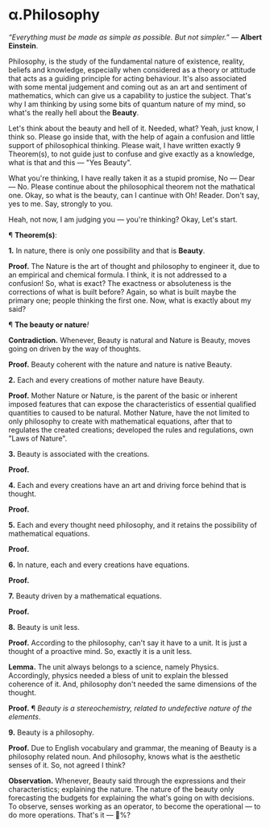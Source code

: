 # α.Philosophy
<i>“Everything must be made as simple as possible. But not simpler.”</i> ― <b>Albert Einstein</b>.

Philosophy, is the study of the fundamental nature of existence, reality, beliefs and knowledge, especially when considered as a theory or attitude that acts as a guiding principle for acting behaviour. It's also associated with some mental judgement and coming out as an art and sentiment of mathematics, which can give us a capability to justice the subject. That's why I am thinking by using some bits of quantum nature of my mind, so what's the really hell about the <b>Beauty</b>.

Let's think about the beauty and hell of it. Needed, what? Yeah, just know, I think so. Please go inside that, with the help of again a confusion and little support of philosophical thinking. Please wait, I have written exactly 9 Theorem(s), to not guide just to confuse and give exactly as a knowledge, what is that and this ― "Yes Beauty".

What you're thinking, I have really taken it as a stupid promise, No ― Dear ― No. Please continue about the philosophical theorem not the mathatical one. Okay, so what is the beauty, can I cantinue with Oh! Reader. Don't say, yes to me. Say, strongly to you.

Heah, not now, I am judging you ― you're thinking? Okay, Let's start.

¶ <b>Theorem(s)</b>:

<b>1.</b> In nature, there is only one possibility and that is <b>Beauty</b>.

<b>Proof.</b> The Nature is the art of thought and philosophy to engineer it, due to an empirical and chemical formula. I think, it is not addressed to a confusion! So, what is exact? The exactness or absoluteness is the corrections of what is built before? Again, so what is built maybe the primary one; people thinking the first one. Now, what is exactly about my said?

¶ <b>The beauty or nature</b><i>!</i>

<b>Contradiction.</b> Whenever, Beauty is natural and Nature is Beauty, moves going on driven by the way of thoughts.

<b>Proof.</b> Beauty coherent with the nature and nature is native Beauty.

<b>2.</b> Each and every creations of mother nature have Beauty.

<b>Proof.</b> Mother Nature or Nature, is the parent of the basic or inherent imposed features that can expose the characteristics of essential qualified quantities to caused to be natural. Mother Nature, have the not limited to only philosophy to create with mathematical equations, after that to regulates the created creations; developed the rules and regulations, own "Laws of Nature".

<b>3.</b> Beauty is associated with the creations.

<b>Proof.</b>

<b>4.</b> Each and every creations have an art and driving force behind that is thought.

<b>Proof.</b>

<b>5.</b> Each and every thought need philosophy, and it retains the possibility of mathematical equations.

<b>Proof.</b>

<b>6.</b> In nature, each and every creations have equations.

<b>Proof.</b>

<b>7.</b> Beauty driven by a mathematical equations.

<b>Proof.</b>

<b>8.</b> Beauty is unit less.

<b>Proof.</b> According to the philosophy, can't say it have to a unit. It is just a thought of a proactive mind. So, exactly it is a unit less.

<b>Lemma.</b> The unit always belongs to a science, namely Physics. Accordingly, physics needed a bless of unit to explain the blessed coherence of it. And, philosophy don't needed the same dimensions of the thought.

<b>Proof.</b> ¶ <i>Beauty is a stereochemistry, related to undefective nature of the elements</i>.

<b>9.</b> Beauty is a philosophy.

<b>Proof.</b> Due to English vocabulary and grammar, the meaning of Beauty is a philosophy related noun. And philosophy, knows what is the aesthetic senses of it. So, not agreed I think?

<b>Observation.</b> Whenever, Beauty said through the expressions and their characteristics; explaining the nature. The nature of the beauty only forecasting the budgets for explaining the what's going on with decisions. To observe, senses working as an operator, to become the operational — to do more operations. That's it — 💯%?
